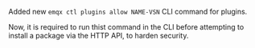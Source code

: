 Added new `emqx ctl plugins allow NAME-VSN` CLI command for plugins.

Now, it is required to run thist command in the CLI before attempting to install a package via the HTTP API, to harden security.
